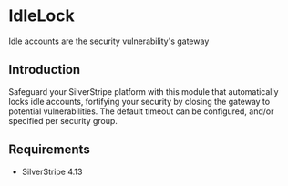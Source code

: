 # IdleLock
Idle accounts are the security vulnerability's gateway

## Introduction

Safeguard your SilverStripe platform with this module that automatically locks idle accounts, fortifying your security by closing the gateway to potential vulnerabilities. The default timeout can be configured, and/or specified per security group.

## Requirements

* SilverStripe 4.13
